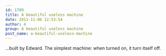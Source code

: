 ```yaml
---
id: 1789
title: A beautiful useless machine
date: 2011-11-06 12:53:54
author: 4
group: A beautiful useless machine
post_name: a-beautiful-useless-machine
---
```


...built by Edward. The simplest machine: when turned on, it turn itself off.